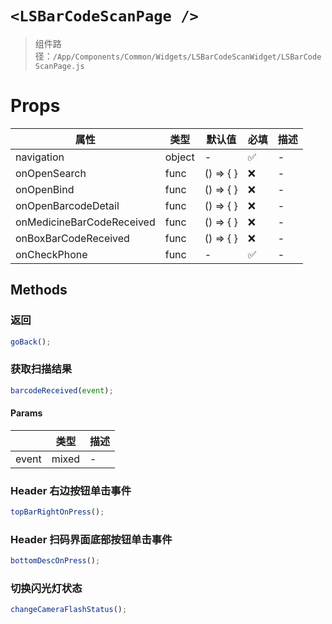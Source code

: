 # `<LSBarCodeScanPage />`

> 组件路径：`/App/Components/Common/Widgets/LSBarCodeScanWidget/LSBarCodeScanPage.js`

# Props

| 属性                      | 类型   | 默认值    | 必填 | 描述 |
| ------------------------- | ------ | --------- | ---- | ---- |
| navigation                | object | -         | ✅   | -    |
| onOpenSearch              | func   | () => { } | ❌   | -    |
| onOpenBind                | func   | () => { } | ❌   | -    |
| onOpenBarcodeDetail       | func   | () => { } | ❌   | -    |
| onMedicineBarCodeReceived | func   | () => { } | ❌   | -    |
| onBoxBarCodeReceived      | func   | () => { } | ❌   | -    |
| onCheckPhone              | func   | -         | ✅   | -    |

## Methods

### 返回

```js
goBack();
```

### 获取扫描结果

```js
barcodeReceived(event);
```

#### Params

|       | 类型  | 描述 |
| ----- | ----- | ---- |
| event | mixed | -    |

### Header 右边按钮单击事件

```js
topBarRightOnPress();
```

### Header 扫码界面底部按钮单击事件

```js
bottomDescOnPress();
```

### 切换闪光灯状态

```js
changeCameraFlashStatus();
```
